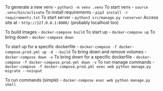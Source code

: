 To generate a new venv - `python3 -m venv .venv`
To start venv - `source .venv/bin/activate`
To install requirements - `pip3 install -r requirements.txt`
To start server - `python3 src/manage.py runserver`
Access site at - `http://127.0.0.1:8000/` (probably localhost too)

To build images - `docker-compose build`
To start up - `docker-compose up`
To bring down - `docker-compose down`

To start up for a specific dockerfile - `docker-compose -f docker-compose.prod.yml up -d --build`
To bring down and remove volumes - `docker-compose down -v`
To bring down for a specific dockerfile - `docker-compose -f docker-compose.prod.yml down -v`
To run manage commands - `docker-compose -f docker-compose.prod.yml exec web python manage.py migrate --noinput`

To run commands (simple) - `docker-compose exec web python manage.py shell`